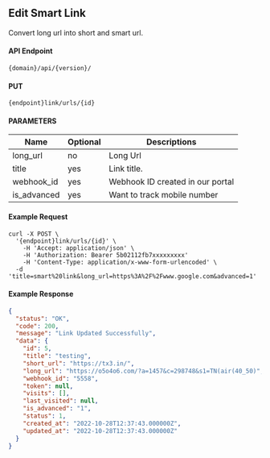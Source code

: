 ## Edit Smart Link

Convert long url into short and smart url.

#### API Endpoint

```
{domain}/api/{version}/
```

#### PUT

```
{endpoint}link/urls/{id}
```

#### PARAMETERS

| Name        | Optional | Descriptions                     |
| ----------- | -------- | -------------------------------- |
| long_url    | no       | Long Url                         |
| title       | yes      | Link title.                      |
| webhook_id  | yes      | Webhook ID created in our portal |
| is_advanced | yes      | Want to track mobile number      |

#### Example Request

```
curl -X POST \
  '{endpoint}link/urls/{id}' \
    -H 'Accept: application/json' \
    -H 'Authorization: Bearer 5b02112fb7xxxxxxxxx'
    -H 'Content-Type: application/x-www-form-urlencoded' \
  -d 'title=smart%20link&long_url=https%3A%2F%2Fwww.google.com&advanced=1'
```

#### Example Response

```json
{
  "status": "OK",
  "code": 200,
  "message": "Link Updated Successfully",
  "data": {
    "id": 5,
    "title": "testing",
    "short_url": "https://tx3.in/",
    "long_url": "https://o5o4o6.com/?a=1457&c=298748&s1=TN(air(40_50)",
    "webhook_id": "5558",
    "token": null,
    "visits": [],
    "last_visited": null,
    "is_advanced": "1",
    "status": 1,
    "created_at": "2022-10-28T12:37:43.000000Z",
    "updated_at": "2022-10-28T12:37:43.000000Z"
  }
}
```
